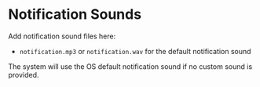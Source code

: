 # Notification Sounds

Add notification sound files here:
- `notification.mp3` or `notification.wav` for the default notification sound

The system will use the OS default notification sound if no custom sound is provided.
